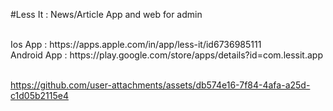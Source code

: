 #Less It : News/Article App and web for admin

<BR>
Ios App : https://apps.apple.com/in/app/less-it/id6736985111
<BR>
Android App : https://play.google.com/store/apps/details?id=com.lessit.app
<BR><BR>

https://github.com/user-attachments/assets/db574e16-7f84-4afa-a25d-c1d05b2115e4

